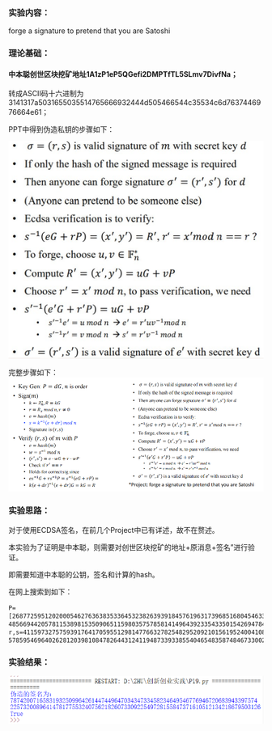 ### 实验内容：
forge a signature to pretend that you are Satoshi
### 理论基础：
#### 中本聪创世区块挖矿地址1A1zP1eP5QGefi2DMPTfTL5SLmv7DivfNa；

转成ASCII码十六进制为3141317a5031655035514765666932444d505466544c35534c6d7637446976664e61；

PPT中得到伪造私钥的步骤如下：

![img](https://github.com/Azzzting/homework-group-48/blob/main/Project19/img/2.png)

完整步骤如下：
![img](https://github.com/Azzzting/homework-group-48/blob/main/Project19/img/3.png)
### 实验思路：
对于使用ECDSA签名，在前几个Project中已有详述，故不在赘述。

本实验为了证明是中本聪，则需要对创世区块挖矿的地址+原消息+签名”进行验证。

即需要知道中本聪的公钥，签名和计算的hash。

在网上搜索到如下：

    P=[26877259512020005462763638353364532382639391845761963173968516804546337027093, 48566944205781153898153509065115980357578581414964392335433501542694784316391] 
    r,s=41159732757593917641705955129814776632782548295209210156195240041086117167123, 57859546964026281203981084782644312411948733933855404654835874846733002636486
### 实验结果：
![img](https://github.com/Azzzting/homework-group-48/blob/main/Project19/img/1.png)
